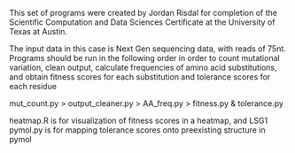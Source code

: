 This set of programs were created by Jordan Risdal for completion of the Scientific Computation and Data Sciences Certificate at the University of Texas at Austin.

The input data in this case is Next Gen sequencing data, with reads of 75nt. Programs should be run in the following order in order to count mutational variation, clean output, calculate frequencies of amino acid substitutions, and obtain fitness scores for each substitution and tolerance scores for each residue

mut_count.py > output_cleaner.py > AA_freq.py > fitness.py & tolerance.py

heatmap.R is for visualization of fitness scores in a heatmap, and LSG1 pymol.py is for mapping tolerance scores onto preexisting structure in pymol
